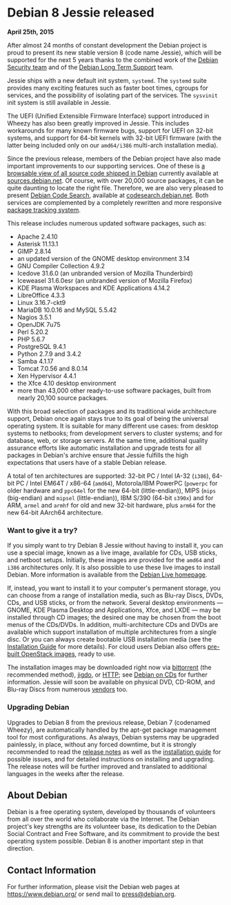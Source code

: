 
Debian 8 Jessie released
========================


**April 25th, 2015**


After almost 24 months of constant development the Debian project is
proud to present its new stable version 8 (code name Jessie),
which will be supported for the next 5 years thanks to the combined
work of the [Debian Security
team](http://security-team.debian.org/) and of the [Debian Long Term
Support](https://wiki.debian.org/LTS) team.



Jessie ships with a new default init system, `systemd`. The
`systemd` suite provides many exciting features such as faster
boot times, cgroups for services, and the possibility of isolating part of
the services. The `sysvinit` init system is still available
in Jessie.




The UEFI (Unified Extensible Firmware Interface) support introduced in
Wheezy has also been greatly improved in Jessie.
This includes workarounds for many known firmware bugs, support
for UEFI on 32-bit systems, and support for 64-bit kernels with 32-bit UEFI
firmware (with the latter being included only on our `amd64/i386`
multi-arch installation media).



Since the previous release, members of the Debian project have also
made important improvements to our supporting services. One of these is [a browsable
view of all source code shipped in Debian](https://www.debian.org/News/weekly/2013/14/#sources) currently available at
[sources.debian.net](https://sources.debian.net). Of
course, with over 20,000 source packages, it can be quite daunting to
locate the right file. Therefore, we are also very
pleased to present [Debian Code
Search](https://www.debian.org/News/weekly/2014/17/#DCS), available at [codesearch.debian.net](https://codesearch.debian.net/).
Both services are complemented by a completely rewritten and more
responsive [package tracking system](https://tracker.debian.org/).




This release includes numerous updated software packages, such as:



* Apache 2.4.10
* Asterisk 11.13.1
* GIMP 2.8.14
* an updated version of the GNOME desktop environment 3.14
* GNU Compiler Collection 4.9.2
* Icedove 31.6.0 (an unbranded version of Mozilla Thunderbird)
* Iceweasel 31.6.0esr (an unbranded version of Mozilla Firefox)
* KDE Plasma Workspaces and KDE Applications 4.14.2
* LibreOffice 4.3.3
* Linux 3.16.7-ckt9
* MariaDB 10.0.16 and MySQL 5.5.42
* Nagios 3.5.1
* OpenJDK 7u75
* Perl 5.20.2
* PHP 5.6.7
* PostgreSQL 9.4.1
* Python 2.7.9 and 3.4.2
* Samba 4.1.17
* Tomcat 7.0.56 and 8.0.14
* Xen Hypervisor 4.4.1
* the Xfce 4.10 desktop environment
* more than 43,000 other ready-to-use software packages, built from
nearly 20,100 source packages.



With this broad selection of packages and its traditional wide architecture support,
Debian once again stays true
to its goal of being the universal operating system. It is suitable
for many different use cases: from desktop systems to netbooks; from
development servers to cluster systems; and for database, web, or
storage servers. At the same time, additional quality assurance
efforts like automatic installation and upgrade tests for all packages
in Debian's archive ensure that Jessie fulfills the high
expectations that users have of a stable Debian release.




A total of ten architectures are supported: 32-bit PC / Intel IA-32
(`i386`), 64-bit PC / Intel EM64T / x86-64
(`amd64`), Motorola/IBM PowerPC (`powerpc` for
older hardware and `ppc64el` for the new 64-bit
(little-endian)), MIPS (`mips` (big-endian) and
`mipsel` (little-endian)), IBM S/390 (64-bit
`s390x`) and for ARM, `armel` and `armhf`
for old and new 32-bit hardware, plus `arm64` for the new 64-bit
AArch64 architecture.


### Want to give it a try?



If you simply want to try Debian 8 Jessie without having to install it, you can use a
special image, known as a live image, available for CDs, USB sticks, and netboot
setups. Initially, these images are provided for the `amd64` and
`i386` architectures only. It is also possible to use these live
images to install Debian. More information is available from the
[Debian Live homepage](http://live.debian.net/).




If, instead, you want to install it to your computer's permanent storage, you can choose from
a range of installation media, such as Blu-ray Discs, DVDs,
CDs, and USB sticks, or from the network. Several desktop environments —
GNOME, KDE Plasma Desktop and Applications, Xfce, and LXDE — may be
installed through CD images; the desired one may be chosen from the boot menus
of the CDs/DVDs. In addition, multi-architecture CDs and DVDs are available
which support installation of multiple architectures from a single disc.
Or you can always create bootable USB installation media
(see the [Installation Guide](https://www.debian.org/releases/jessie/installmanual)
for more details). For cloud users Debian also offers
[pre-built
OpenStack images](https://cdimage.debian.org/cdimage/openstack/current/), ready to use.




The installation images may be downloaded right now via
[bittorrent](https://www.debian.org/CD/torrent-cd/) (the recommended method),
[jigdo](https://www.debian.org/CD/jigdo-cd/#which), or
[HTTP](https://www.debian.org/CD/http-ftp/); see
[Debian on CDs](https://www.debian.org/CD/) for further information. Jessie will
soon be available on physical DVD, CD-ROM, and Blu-ray Discs from
numerous [vendors](https://www.debian.org/CD/vendors) too.



### Upgrading Debian



Upgrades to Debian 8 from the previous release, Debian
7 (codenamed Wheezy), are automatically handled by
the apt-get package management tool for most configurations.
As always, Debian systems may be upgraded painlessly, in place,
without any forced downtime, but it is strongly recommended to read
the [release notes](https://www.debian.org/releases/jessie/releasenotes) as well as
the [installation guide](https://www.debian.org/releases/jessie/installmanual)
for possible issues, and for detailed instructions on installing and
upgrading. The release notes will be further improved and translated
to additional languages in the weeks after the release.



About Debian
------------



Debian is a free operating system, developed by
thousands of volunteers from all over the world who collaborate via the
Internet. The Debian project's key strengths are its volunteer base, its
dedication to the Debian Social Contract and Free Software, and its commitment to provide
the best operating system possible. Debian 8 is another important step
in that direction.



Contact Information
-------------------



For further information, please visit the Debian web pages at
<https://www.debian.org/> or send mail to
<press@debian.org>.




